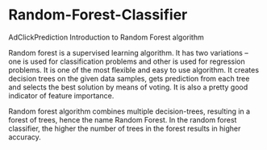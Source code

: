 # Random-Forest-Classifier
AdClickPrediction
Introduction to Random Forest algorithm 


Random forest is a supervised learning algorithm. It has two variations – one is used for classification problems and other is used for regression problems. It is one of the most flexible and easy to use algorithm. It creates decision trees on the given data samples, gets prediction from each tree and selects the best solution by means of voting. It is also a pretty good indicator of feature importance.

Random forest algorithm combines multiple decision-trees, resulting in a forest of trees, hence the name Random Forest. In the random forest classifier, the higher the number of trees in the forest results in higher accuracy.
